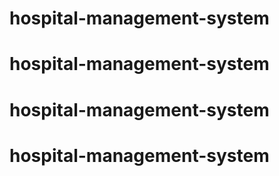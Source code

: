 # hospital-management-system
# hospital-management-system
# hospital-management-system
# hospital-management-system
